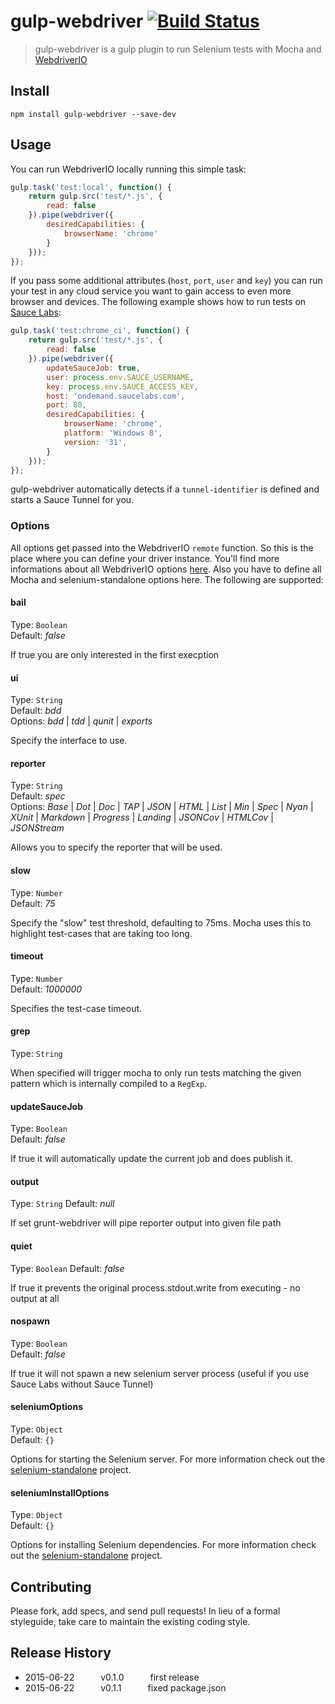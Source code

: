 gulp-webdriver [![Build Status](https://travis-ci.org/webdriverio/gulp-webdriver.svg?branch=master)](https://travis-ci.org/webdriverio/gulp-webdriver)
==============

> gulp-webdriver is a gulp plugin to run Selenium tests with Mocha and [WebdriverIO](http://webdriver.io)

## Install

```shell
npm install gulp-webdriver --save-dev
```

## Usage

You can run WebdriverIO locally running this simple task:

```js
gulp.task('test:local', function() {
    return gulp.src('test/*.js', {
        read: false
    }).pipe(webdriver({
        desiredCapabilities: {
            browserName: 'chrome'
        }
    }));
});
```

If you pass some additional attributes (`host`, `port`, `user` and `key`) you can run your test in any
cloud service you want to gain access to even more browser and devices. The following example shows
how to run tests on [Sauce Labs](https://saucelabs.com/):

```js
gulp.task('test:chrome_ci', function() {
    return gulp.src('test/*.js', {
        read: false
    }).pipe(webdriver({
        updateSauceJob: true,
        user: process.env.SAUCE_USERNAME,
        key: process.env.SAUCE_ACCESS_KEY,
        host: 'ondemand.saucelabs.com',
        port: 80,
        desiredCapabilities: {
            browserName: 'chrome',
            platform: 'Windows 8',
            version: '31',
        }
    }));
});
```

gulp-webdriver automatically detects if a `tunnel-identifier` is defined and starts a Sauce Tunnel for
you.

### Options

All options get passed into the WebdriverIO `remote` function. So this is the place where
you can define your driver instance. You'll find more informations about all WebdriverIO
options [here](https://github.com/webdriverio/webdriverio#options). Also you have to define
all Mocha and selenium-standalone options here. The following are supported:

#### bail
Type: `Boolean`<br>
Default: *false*<br>

If true you are only interested in the first execption

#### ui
Type: `String`<br>
Default: *bdd*<br>
Options: *bdd* | *tdd* | *qunit* | *exports*

Specify the interface to use.

#### reporter
Type: `String`<br>
Default: *spec*<br>
Options: *Base* | *Dot* | *Doc* | *TAP* | *JSON* | *HTML* | *List* | *Min* | *Spec* | *Nyan* | *XUnit* | *Markdown* | *Progress* | *Landing* | *JSONCov* | *HTMLCov* | *JSONStream*

Allows you to specify the reporter that will be used.

#### slow
Type: `Number`<br>
Default: *75*

Specify the "slow" test threshold, defaulting to 75ms. Mocha uses this to highlight test-cases that are taking too long.

#### timeout
Type: `Number`<br>
Default: *1000000*

Specifies the test-case timeout.

#### grep
Type: `String`

When specified will trigger mocha to only run tests matching the given pattern which is internally compiled to a `RegExp`.

#### updateSauceJob
Type: `Boolean`<br>
Default: *false*

If true it will automatically update the current job and does publish it.

#### output
Type: `String`
Default: *null*

If set grunt-webdriver will pipe reporter output into given file path

#### quiet
Type: `Boolean`
Default: *false*

If true it prevents the original process.stdout.write from executing - no output at all

#### nospawn
Type: `Boolean`<br>
Default: *false*

If true it will not spawn a new selenium server process (useful if you use Sauce Labs without Sauce Tunnel)

#### seleniumOptions
Type: `Object`<br>
Default: `{}`

Options for starting the Selenium server. For more information check out the [selenium-standalone](https://github.com/vvo/selenium-standalone#seleniumstartopts-cb) project.

#### seleniumInstallOptions
Type: `Object`<br>
Default: `{}`

Options for installing Selenium dependencies. For more information check out the [selenium-standalone](https://github.com/vvo/selenium-standalone#seleniuminstallopts-cb) project.


## Contributing
Please fork, add specs, and send pull requests! In lieu of a formal styleguide, take care to
maintain the existing coding style.

## Release History
* 2015-06-22   v0.1.0   first release
* 2015-06-22   v0.1.1   fixed package.json
